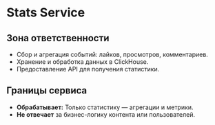 # Stats Service

## Зона ответственности

- Сбор и агрегация событий: лайков, просмотров, комментариев.
- Хранение и обработка данных в ClickHouse.
- Предоставление API для получения статистики.

## Границы сервиса

- **Обрабатывает:** Только статистику — агрегации и метрики.
- **Не отвечает** за бизнес-логику контента или пользователей.